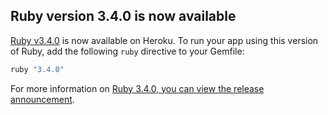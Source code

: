 ## Ruby version 3.4.0 is now available

[Ruby v3.4.0](/articles/ruby-support-reference#ruby-versions) is now available on Heroku. To run your app using this version of Ruby, add the following `ruby` directive to your Gemfile:

```ruby
ruby "3.4.0"
```

For more information on [Ruby 3.4.0, you can view the release announcement](https://www.ruby-lang.org/en/news/).
